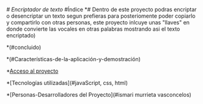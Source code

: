 <em> # Encriptador de texto </em>
#Índice
*# Dentro de este proyecto podras encriptar o desencriptar un texto segun prefieras para posteriomente poder copiarlo
y compartirlo con otras personas, este proyecto inlcuye unas "llaves" en donde convierte las vocales en otras palabras mostrando asi el texto encriptado)

*(#concluido)

*(#Características-de-la-aplicación-y-demostración)

*[Acceso al proyecto](#acceso-proyecto)

*[Tecnologías utilizadas](#javaScript, css, html)

*[Personas-Desarrolladores del Proyecto](#ismari murrieta vasconcelos)
